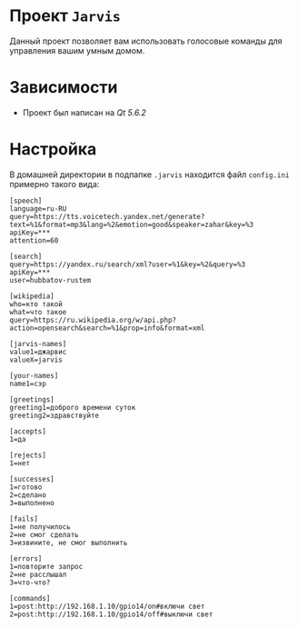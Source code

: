 # Проект `Jarvis`

Данный проект позволяет вам использовать голосовые команды для управления вашим умным домом.

# Зависимости

* Проект был написан на *Qt 5.6.2*

# Настройка

В домашней директории в подпапке `.jarvis` находится файл `config.ini` примерно такого вида:

	[speech]
	language=ru-RU
	query=https://tts.voicetech.yandex.net/generate?text=%1&format=mp3&lang=%2&emotion=good&speaker=zahar&key=%3
	apiKey=***
	attention=60

	[search]
	query=https://yandex.ru/search/xml?user=%1&key=%2&query=%3
	apiKey=***
	user=hubbatov-rustem

	[wikipedia]
	who=кто такой
	what=что такое
	query=https://ru.wikipedia.org/w/api.php?action=opensearch&search=%1&prop=info&format=xml

	[jarvis-names]
	value1=джарвис
	valueX=jarvis

	[your-names]
	name1=сэр

	[greetings]
	greeting1=доброго времени суток
	greeting2=здравствуйте

	[accepts]
	1=да

	[rejects]
	1=нет

	[successes]
	1=готово
	2=сделано
	3=выполнено

	[fails]
	1=не получилось
	2=не смог сделать
	3=извините, не смог выполнить

	[errors]
	1=повторите запрос
	2=не расслышал
	3=что-что?

	[commands]
	1=post:http://192.168.1.10/gpio14/on#включи свет
	2=post:http://192.168.1.10/gpio14/off#выключи свет
